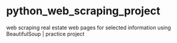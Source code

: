 # python_web_scraping_project
web scraping real estate web pages for selected information using BeautifulSoup | practice project
